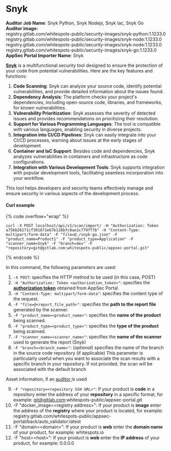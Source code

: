 # Snyk

**Auditor Job Name**: Snyk Python, Snyk Nodejs, Snyk Iac, Snyk Go\
**Auditor image:** \
registry.gitlab.com/whitespots-public/security-images/snyk-python:1.1233.0\
registry.gitlab.com/whitespots-public/security-images/snyk-node:1.1233.0\
registry.gitlab.com/whitespots-public/security-images/snyk-node:1.1233.0\
registry.gitlab.com/whitespots-public/security-images/snyk-go:1.1233.0\
**AppSec Portal Importer Name**: Snyk

[**Snyk**](https://snyk.io/) is a multifunctional security tool designed to ensure the protection of your code from potential vulnerabilities. Here are the key features and functions:

1. **Code Scanning**: Snyk can analyze your source code, identify potential vulnerabilities, and provide detailed information about the issues found.
2. **Dependency Analysis**: The platform checks your project's dependencies, including open-source code, libraries, and frameworks, for known vulnerabilities.
3. **Vulnerability Prioritization**: Snyk assesses the severity of detected issues and provides recommendations on prioritizing their resolution.
4. **Support for Various Programming Languages**: The tool is compatible with various languages, enabling security in diverse projects.
5. **Integration into CI/CD Pipelines**: Snyk can easily integrate into your CI/CD processes, warning about issues at the early stages of development.
6. **Container and IaC Support**: Besides code and dependencies, Snyk analyzes vulnerabilities in containers and infrastructure as code configurations.
7. **Integration with Various Development Tools**: Snyk supports integration with popular development tools, facilitating seamless incorporation into your workflow.

This tool helps developers and security teams effectively manage and ensure security in various aspects of the development process.

#### Curl example

{% code overflow="wrap" %}
```
curl -X POST localhost/api/v1/scan/import/ -H "Authorization: Token a75bb26171cf391671e67b128bfc8ae1c779ff7b" -H "Content-Type: multipart/form-data" -F "file=@./snyk-go.json" -F "product_name=Product1" -F "product_type=Application" -F "scanner_name=Snyk" -F "branch=dev" -F "repository=git@gitlab.com:whitespots-public/appsec-portal.git"
```
{% endcode %}

In this command, the following parameters are used:

1. `-X POST`: specifies the HTTP method to be used (in this case, POST)
2. `-H "Authorization: Token <authorization_token>"`: specifies the [**authorization token**](../../importing-reports-from-scanners-to-appsec-portal/#authorization-token) obtained from AppSec Portal.
3. `-H "Content-Type: multipart/form-data"`: specifies the content type of the request.
4. `-F "file=@<report_file_path>"`: specifies the **path to the report file** generated by the scanner.
5. `-F "product_name=<product_name>"`: specifies the **name of the product** being scanned.
6. `-F "product_type=<product_type>"`: specifies the **type of the product** being scanned.
7. `-F "scanner_name=<scanner_name>"`: specifies the **name of the scanner** used to generate the report (Snyk)
8. `-F "branch=<branch_name>"`: (_optional_) specifies the name of the branch in the source code repository (if applicable) This parameter is particularly useful when you want to associate the scan results with a specific branch in your repository. If not provided, the scan will be associated with the default branch

Asset information, if an [auditor ](broken-reference)is used

9. `-F "repository=<repository SSH URL>"`: If your product is **code** in a repository enter the address of your **repository** in a specific format, for example: git@gitlab.com:whitespots-public/appsec-portal.git
10. &#x20;\-F "docker\_image=\<registry address>": If your product is **image** enter the address of the **registry** where your product is located, for example: registry.gitlab.com/whitespots-public/appsec-portal/back/auto\_validator:latest
11. \-F "domain=\<domain>": If your product is **web** enter the **domain name** of your product, for example: whitespots.io
12. \-F "host=\<host>": If your product is **web** enter the **IP address** of your product, for example: 0.0.0.0
